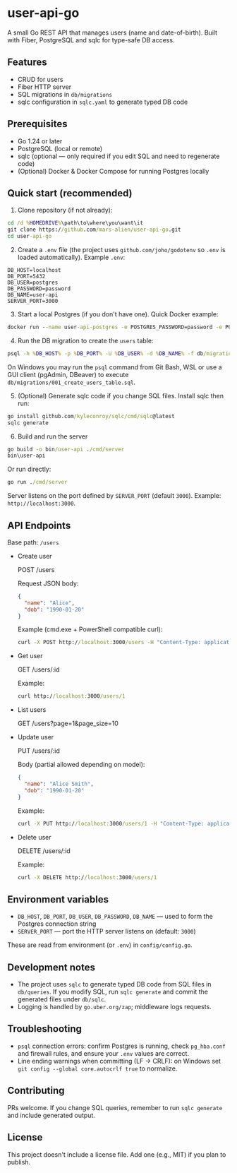 # user-api-go

A small Go REST API that manages users (name and date-of-birth). Built with Fiber, PostgreSQL and sqlc for type-safe DB access.

## Features
- CRUD for users
- Fiber HTTP server
- SQL migrations in `db/migrations`
- sqlc configuration in `sqlc.yaml` to generate typed DB code

## Prerequisites
- Go 1.24 or later
- PostgreSQL (local or remote)
- sqlc (optional — only required if you edit SQL and need to regenerate code)
- (Optional) Docker & Docker Compose for running Postgres locally

## Quick start (recommended)

1) Clone repository (if not already):

```cmd
cd /d %HOMEDRIVE%\path\to\where\you\want\it
git clone https://github.com/mars-alien/user-api-go.git
cd user-api-go
```

2) Create a `.env` file (the project uses `github.com/joho/godotenv` so `.env` is loaded automatically). Example `.env`:

```
DB_HOST=localhost
DB_PORT=5432
DB_USER=postgres
DB_PASSWORD=password
DB_NAME=user-api
SERVER_PORT=3000
```

3) Start a local Postgres (if you don't have one). Quick Docker example:

```cmd
docker run --name user-api-postgres -e POSTGRES_PASSWORD=password -e POSTGRES_USER=postgres -e POSTGRES_DB=user-api -p 5432:5432 -d postgres:15
```

4) Run the DB migration to create the `users` table:

```cmd
psql -h %DB_HOST% -p %DB_PORT% -U %DB_USER% -d %DB_NAME% -f db/migrations/001_create_users_table.sql
```

On Windows you may run the `psql` command from Git Bash, WSL or use a GUI client (pgAdmin, DBeaver) to execute `db/migrations/001_create_users_table.sql`.

5) (Optional) Generate sqlc code if you change SQL files. Install sqlc then run:

```cmd
go install github.com/kyleconroy/sqlc/cmd/sqlc@latest
sqlc generate
```

6) Build and run the server

```cmd
go build -o bin/user-api ./cmd/server
bin\user-api
```

Or run directly:

```cmd
go run ./cmd/server
```

Server listens on the port defined by `SERVER_PORT` (default `3000`). Example: `http://localhost:3000`.

## API Endpoints
Base path: `/users`

- Create user

  POST /users

  Request JSON body:
  ```json
  {
    "name": "Alice",
    "dob": "1990-01-20"
  }
  ```

  Example (cmd.exe + PowerShell compatible curl):
  ```cmd
  curl -X POST http://localhost:3000/users -H "Content-Type: application/json" -d "{\"name\":\"Alice\",\"dob\":\"1990-01-20\"}"
  ```

- Get user

  GET /users/:id

  Example:
  ```cmd
  curl http://localhost:3000/users/1
  ```

- List users

  GET /users?page=1&page_size=10

- Update user

  PUT /users/:id

  Body (partial allowed depending on model):
  ```json
  {
    "name": "Alice Smith",
    "dob": "1990-01-20"
  }
  ```

  Example:
  ```cmd
  curl -X PUT http://localhost:3000/users/1 -H "Content-Type: application/json" -d "{\"name\":\"Alice Smith\",\"dob\":\"1990-01-20\"}"
  ```

- Delete user

  DELETE /users/:id

  Example:
  ```cmd
  curl -X DELETE http://localhost:3000/users/1
  ```

## Environment variables
- `DB_HOST`, `DB_PORT`, `DB_USER`, `DB_PASSWORD`, `DB_NAME` — used to form the Postgres connection string
- `SERVER_PORT` — port the HTTP server listens on (default: `3000`)

These are read from environment (or `.env`) in `config/config.go`.

## Development notes
- The project uses `sqlc` to generate typed DB code from SQL files in `db/queries`. If you modify SQL, run `sqlc generate` and commit the generated files under `db/sqlc`.
- Logging is handled by `go.uber.org/zap`; middleware logs requests.




## Troubleshooting
- `psql` connection errors: confirm Postgres is running, check `pg_hba.conf` and firewall rules, and ensure your `.env` values are correct.
- Line ending warnings when committing (LF -> CRLF): on Windows set `git config --global core.autocrlf true` to normalize.

## Contributing
PRs welcome. If you change SQL queries, remember to run `sqlc generate` and include generated output.

## License
This project doesn't include a license file. Add one (e.g., MIT) if you plan to publish.

